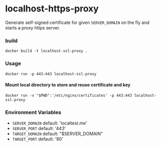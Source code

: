 # localhost-https-proxy

Generate self-signed certificate for given `SERVER_DOMAIN` on the fly and starts a proxy https server.

### build
`docker build -t localhost-ssl-proxy .`

### Usage
`docker run -p 443:443 localhost-ssl-proxy`

#### Mount local directory to store and reuse certificate and key
`docker run -v "$PWD":'/etc/nginx/certificates' -p 443:443 localhost-ssl-proxy`

### Environment Variables
* `SERVER_DOMAIN` default: 'localtest.me'
* `SERVER_PORT` default: '443'
* `TARGET_DOMAIN` default: "$SERVER_DOMAIN"
* `TARGET_PORT` default: '80'
